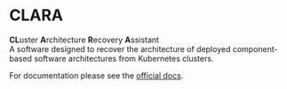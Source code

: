 # CLARA

**CL**uster **A**rchitecture **R**ecovery **A**ssistant  
A software designed to recover the architecture of deployed component-based software architectures from Kubernetes clusters.

For documentation please see the [official docs](https://ccims.github.io/clara/).